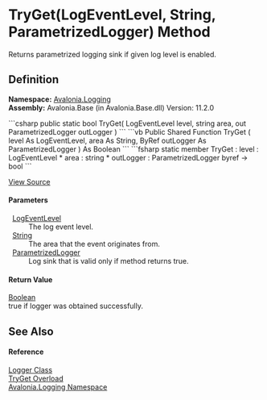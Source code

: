 # TryGet(LogEventLevel, String, ParametrizedLogger) Method


Returns parametrized logging sink if given log level is enabled.



## Definition
**Namespace:** <a href="N_Avalonia_Logging">Avalonia.Logging</a>  
**Assembly:** Avalonia.Base (in Avalonia.Base.dll) Version: 11.2.0

<Tabs groupId="api-code-preview">
<TabItem value="csharp" label="C#">
```csharp
public static bool TryGet(
	LogEventLevel level,
	string area,
	out ParametrizedLogger outLogger
)
```
</TabItem>
<TabItem value="vb" label="VB">
```vb
Public Shared Function TryGet ( 
	level As LogEventLevel,
	area As String,
	<OutAttribute> ByRef outLogger As ParametrizedLogger
) As Boolean
```
</TabItem>
<TabItem value="fsharp" label="F#">
```fsharp
static member TryGet : 
        level : LogEventLevel * 
        area : string * 
        outLogger : ParametrizedLogger byref -> bool 
```
</TabItem>
</Tabs>



<a href="https://github.com/AvaloniaUI/Avalonia/tree/master/src/Avalonia.Base/Logging/Logger.cs#L48" title="View the source code">View Source</a>



#### Parameters
<dl><dt>  <a href="T_Avalonia_Logging_LogEventLevel">LogEventLevel</a></dt><dd>The log event level.</dd><dt>  <a href="https://learn.microsoft.com/dotnet/api/system.string" target="_blank" rel="noopener noreferrer">String</a></dt><dd>The area that the event originates from.</dd><dt>  <a href="T_Avalonia_Logging_ParametrizedLogger">ParametrizedLogger</a></dt><dd>Log sink that is valid only if method returns true.</dd></dl>

#### Return Value
<a href="https://learn.microsoft.com/dotnet/api/system.boolean" target="_blank" rel="noopener noreferrer">Boolean</a>  
true if logger was obtained successfully.

## See Also


#### Reference
<a href="T_Avalonia_Logging_Logger">Logger Class</a>  
<a href="Overload_Avalonia_Logging_Logger_TryGet">TryGet Overload</a>  
<a href="N_Avalonia_Logging">Avalonia.Logging Namespace</a>  
